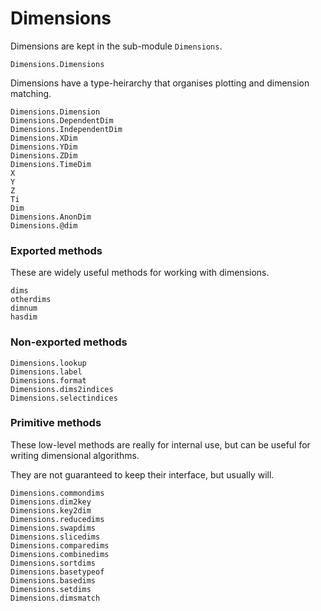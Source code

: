 
# Dimensions

Dimensions are kept in the sub-module `Dimensions`.

```@docs
Dimensions.Dimensions
```

Dimensions have a type-heirarchy that organises plotting and
dimension matching.

```@docs
Dimensions.Dimension
Dimensions.DependentDim
Dimensions.IndependentDim
Dimensions.XDim
Dimensions.YDim
Dimensions.ZDim
Dimensions.TimeDim
X
Y
Z
Ti
Dim
Dimensions.AnonDim
Dimensions.@dim
```

### Exported methods

These are widely useful methods for working with dimensions.

```@docs; canonical=false
dims
otherdims
dimnum
hasdim
```

### Non-exported methods

```@docs
Dimensions.lookup
Dimensions.label
Dimensions.format
Dimensions.dims2indices
Dimensions.selectindices
```

### Primitive methods

These low-level methods are really for internal use, but 
can be useful for writing dimensional algorithms.

They are not guaranteed to keep their interface, but usually will.

```@docs
Dimensions.commondims
Dimensions.dim2key
Dimensions.key2dim
Dimensions.reducedims
Dimensions.swapdims
Dimensions.slicedims
Dimensions.comparedims
Dimensions.combinedims
Dimensions.sortdims
Dimensions.basetypeof
Dimensions.basedims
Dimensions.setdims
Dimensions.dimsmatch
```
